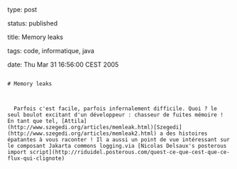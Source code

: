 type: post
status: published
title: Memory leaks
tags: code, informatique, java
date: Thu Mar 31 16:56:00 CEST 2005
~~~~~~
# Memory leaks

  Parfois c'est facile, parfois infernalement difficile. Quoi ? le seul boulot excitant d'un développeur : chasseur de fuites mémoire ! En tant que tel, [Attila](http://www.szegedi.org/articles/memleak.html)[Szegedi](http://www.szegedi.org/articles/memleak2.html) a des histoires épatantes à vous raconter ! Il a aussi un point de vue intéressant sur le composant Jakarta commons logging.via [Nicolas Delsaux's posterous import script](http://riduidel.posterous.com/quest-ce-que-cest-que-ce-flux-qui-clignote)